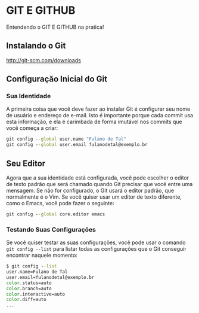 #  GIT E GITHUB
Entendendo o GIT E GITHUB na pratica! 

## Instalando o Git

http://git-scm.com/downloads

## Configuração Inicial do Git

### Sua Identidade

A primeira coisa que você deve fazer ao instalar Git é configurar seu nome de usuário e endereço de e-mail. Isto é importante porque cada commit usa esta informação, e ela é carimbada de forma imutável nos commits que você começa a criar:

```cmd
git config --global user.name "Fulano de Tal"
git config --global user.email fulanodetal@exemplo.br
```

## Seu Editor

Agora que a sua identidade está configurada, você pode escolher o editor de texto padrão que será chamado quando Git precisar que você entre uma mensagem. Se não for configurado, o Git usará o editor padrão, que normalmente é o Vim. Se você quiser usar um editor de texto diferente, como o Emacs, você pode fazer o seguinte:

```cmd
git config --global core.editor emacs
```

### Testando Suas Configurações

Se você quiser testar as suas configurações, você pode usar o comando `git config --list` para listar todas as configurações que o Git conseguir encontrar naquele momento:

```cmd
$ git config --list
user.name=Fulano de Tal
user.email=fulanodetal@exemplo.br
color.status=auto
color.branch=auto
color.interactive=auto
color.diff=auto
...
```